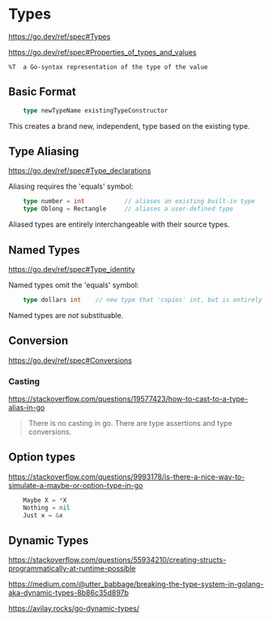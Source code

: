 Types
=====

https://go.dev/ref/spec#Types

https://go.dev/ref/spec#Properties_of_types_and_values


	%T	a Go-syntax representation of the type of the value

Basic Format
------------

```go
	type newTypeName existingTypeConstructor
```

This creates a brand new, independent, type based on the existing type.



Type Aliasing
-------------

https://go.dev/ref/spec#Type_declarations

Aliasing requires the 'equals' symbol:

```go
	type number = int			// aliases an existing built-in type
	type Oblong = Rectangle		// aliases a user-defined type
```

Aliased types are entirely interchangeable with their source types.


Named Types
-----------

https://go.dev/ref/spec#Type_identity

Named types omit the 'equals' symbol:

```go
	type dollars int	// new type that 'copies' int, but is entirely independant
```

Named types are *not* substituable.



Conversion
----------

https://go.dev/ref/spec#Conversions




### Casting
https://stackoverflow.com/questions/19577423/how-to-cast-to-a-type-alias-in-go

> There is no casting in go. There are type assertions and type conversions.



Option types
------------

https://stackoverflow.com/questions/9993178/is-there-a-nice-way-to-simulate-a-maybe-or-option-type-in-go

```go
	Maybe X = *X
	Nothing = nil
	Just x = &x
```



Dynamic Types
-------------

https://stackoverflow.com/questions/55934210/creating-structs-programmatically-at-runtime-possible

https://medium.com/@utter_babbage/breaking-the-type-system-in-golang-aka-dynamic-types-8b86c35d897b

https://avilay.rocks/go-dynamic-types/
